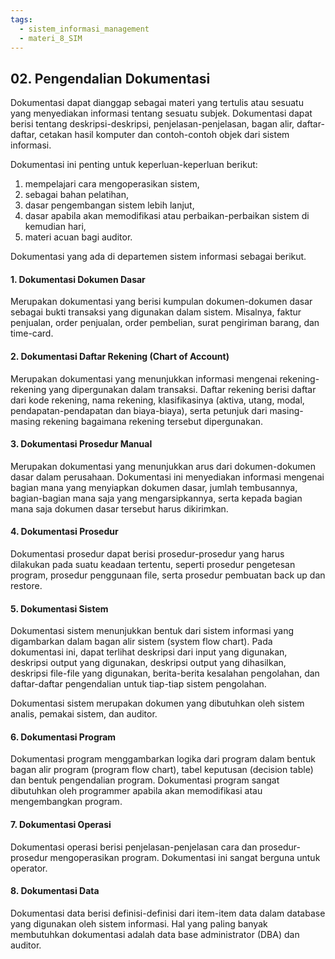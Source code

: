 ```yaml
---
tags:
  - sistem_informasi_management
  - materi_8_SIM
---
```

## 02. Pengendalian Dokumentasi

Dokumentasi dapat dianggap sebagai materi yang tertulis atau sesuatu yang menyediakan informasi tentang sesuatu subjek. Dokumentasi dapat berisi tentang deskripsi-deskripsi, penjelasan-penjelasan, bagan alir, daftar-daftar, cetakan hasil komputer dan contoh-contoh objek dari sistem informasi.

Dokumentasi ini penting untuk keperluan-keperluan berikut:

1. ﻿﻿﻿mempelajari cara mengoperasikan sistem,
2. ﻿﻿﻿sebagai bahan pelatihan,
3. ﻿﻿﻿dasar pengembangan sistem lebih lanjut,
4. ﻿﻿﻿dasar apabila akan memodifikasi atau perbaikan-perbaikan sistem di kemudian hari,
5. ﻿﻿﻿materi acuan bagi auditor.

Dokumentasi yang ada di departemen sistem informasi sebagai berikut.

#### 1. Dokumentasi Dokumen Dasar

Merupakan dokumentasi yang berisi kumpulan dokumen-dokumen dasar sebagai bukti transaksi yang digunakan dalam sistem. Misalnya, faktur penjualan, order penjualan, order pembelian, surat pengiriman barang, dan time-card.

#### 2. Dokumentasi Daftar Rekening (Chart of Account)

Merupakan dokumentasi yang menunjukkan informasi mengenai rekening-rekening yang dipergunakan dalam transaksi. Daftar rekening berisi daftar dari kode rekening, nama rekening, klasifikasinya (aktiva, utang, modal, pendapatan-pendapatan dan biaya-biaya), serta petunjuk dari masing-masing rekening bagaimana rekening tersebut dipergunakan.

#### 3. Dokumentasi Prosedur Manual

Merupakan dokumentasi yang menunjukkan arus dari dokumen-dokumen dasar dalam perusahaan. Dokumentasi ini menyediakan informasi mengenai bagian mana yang menyiapkan dokumen dasar, jumlah tembusannya, bagian-bagian mana saja yang mengarsipkannya, serta kepada bagian mana saja dokumen dasar tersebut harus dikirimkan.

#### 4. Dokumentasi Prosedur

Dokumentasi prosedur dapat berisi prosedur-prosedur yang harus dilakukan pada suatu keadaan tertentu, seperti prosedur pengetesan program, prosedur penggunaan file, serta prosedur pembuatan back up dan restore.

#### 5. Dokumentasi Sistem

Dokumentasi sistem menunjukkan bentuk dari sistem informasi yang digambarkan dalam bagan alir sistem (system flow chart). Pada dokumentasi ini, dapat terlihat deskripsi dari input yang digunakan, deskripsi output yang digunakan, deskripsi output yang dihasilkan, deskripsi file-file yang digunakan, berita-berita kesalahan pengolahan, dan daftar-daftar pengendalian untuk tiap-tiap sistem pengolahan. 

Dokumentasi sistem merupakan dokumen yang dibutuhkan oleh sistem analis, pemakai sistem, dan auditor.

#### 6. Dokumentasi Program

Dokumentasi program menggambarkan logika dari program dalam bentuk bagan alir program (program flow chart), tabel keputusan (decision table) dan bentuk pengendalian program. Dokumentasi program sangat dibutuhkan oleh programmer apabila akan memodifikasi atau mengembangkan program.

#### 7. Dokumentasi Operasi

Dokumentasi operasi berisi penjelasan-penjelasan cara dan prosedur-prosedur mengoperasikan program. Dokumentasi ini sangat berguna untuk operator.

#### 8. Dokumentasi Data

Dokumentasi data berisi definisi-definisi dari item-item data dalam database yang digunakan oleh sistem informasi. Hal yang paling banyak membutuhkan dokumentasi adalah data base administrator (DBA) dan auditor.
